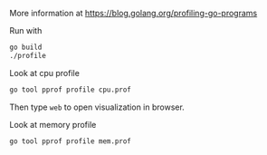 More information at https://blog.golang.org/profiling-go-programs

Run with

```sh
go build
./profile
```

Look at cpu profile

```sh
go tool pprof profile cpu.prof
```
Then type `web` to open visualization in browser.

Look at memory profile

```sh
go tool pprof profile mem.prof
```

